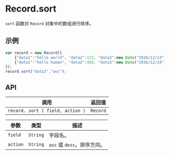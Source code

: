 # Record.sort

`sort` 函数对 `Record` 对象中的数组进行排序。

## 示例

```javascript
var record = new Record([
    {"data1":"hello world", "data2":123, "data3":new Date("2016/12/13") },
    {"data1":"hello human", "data2":456, "data3":new Date("2016/12/14") }
]);
record.sort("data2","asc");
```

## API

| 调用 | 返回值 |
|---|---|
| `record. sort ( field, action )` | `Record` |

| 参数 | 类型 | 描述 |
|---|---|---|
| `field` | `String` | 字段名。 |
| `action` | `String` | `asc` 或 `desc`。排序方向。 |